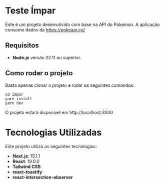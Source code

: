 # Teste Ímpar

Este é um projeto desenvolvido com base na API do Pokemon. A aplicação consome dados da https://pokeapi.co/

## Requisitos

- **Node.js** versão 22.11 ou superior.

## Como rodar o projeto

Basta apenas clonar o projeto e rodar os seguintes comandos:

```
cd impar
yarn install
yarn dev
```

O projeto estará disponível em http://localhost:3000

# Tecnologias Utilizadas

Este projeto utiliza as seguintes tecnologias:

- **Next.js**: 15.1.1
- **React**: 19.0.0
- **Tailwind CSS**
- **react-toastify**
- **react-intersection-observer**
